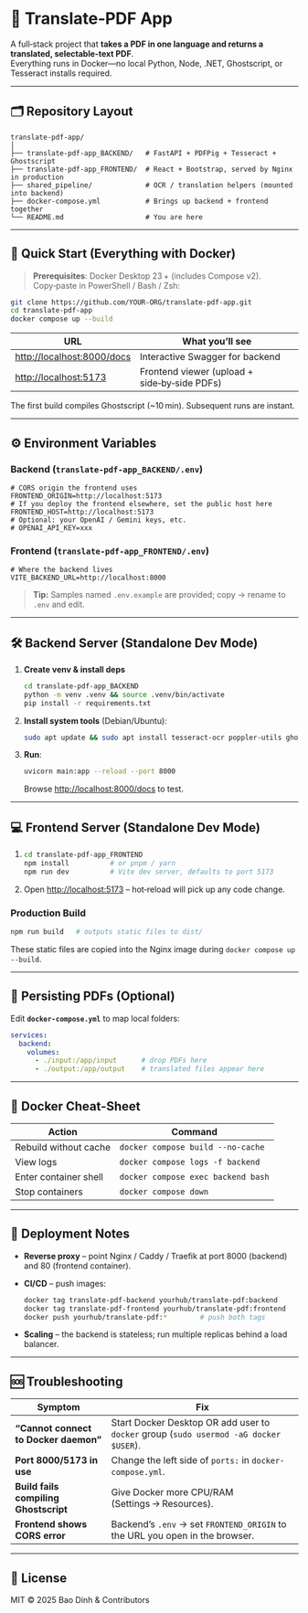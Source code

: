 # 📄 Translate‑PDF App

A full‑stack project that **takes a PDF in one language and returns a translated, selectable‑text PDF**.  
Everything runs in Docker—no local Python, Node, .NET, Ghostscript, or Tesseract installs required.

---

## 🗂️ Repository Layout

```
translate-pdf-app/
│
├── translate-pdf-app_BACKEND/   # FastAPI + PDFPig + Tesseract + Ghostscript
├── translate-pdf-app_FRONTEND/  # React + Bootstrap, served by Nginx in production
├── shared_pipeline/             # OCR / translation helpers (mounted into backend)
├── docker-compose.yml           # Brings up backend + frontend together
└── README.md                    # You are here
```

---

## 🚀 Quick Start (Everything with Docker)

> **Prerequisites**: Docker Desktop 23 + (includes Compose v2).  
> Copy‑paste in PowerShell / Bash / Zsh:

```bash
git clone https://github.com/YOUR‑ORG/translate-pdf-app.git
cd translate-pdf-app
docker compose up --build
```

| URL | What you’ll see |
|-----|-----------------|
| <http://localhost:8000/docs> | Interactive Swagger for backend |
| <http://localhost:5173>      | Frontend viewer (upload + side‑by‑side PDFs) |

The first build compiles Ghostscript (~10 min). Subsequent runs are instant.

---

## ⚙️ Environment Variables

### Backend (`translate-pdf-app_BACKEND/.env`)

```
# CORS origin the frontend uses
FRONTEND_ORIGIN=http://localhost:5173
# If you deploy the frontend elsewhere, set the public host here
FRONTEND_HOST=http://localhost:5173
# Optional: your OpenAI / Gemini keys, etc.
# OPENAI_API_KEY=xxx
```

### Frontend (`translate-pdf-app_FRONTEND/.env`)

```
# Where the backend lives
VITE_BACKEND_URL=http://localhost:8000
```

> **Tip:** Samples named `.env.example` are provided; copy → rename to `.env` and edit.

---

## 🛠️ Backend Server (Standalone Dev Mode)

1. **Create venv & install deps**

   ```bash
   cd translate-pdf-app_BACKEND
   python -m venv .venv && source .venv/bin/activate
   pip install -r requirements.txt
   ```

2. **Install system tools** (Debian/Ubuntu):

   ```bash
   sudo apt update && sudo apt install tesseract-ocr poppler-utils ghostscript
   ```

3. **Run**:

   ```bash
   uvicorn main:app --reload --port 8000
   ```

   Browse <http://localhost:8000/docs> to test.

---

## 💻 Frontend Server (Standalone Dev Mode)

1. ```bash
   cd translate-pdf-app_FRONTEND
   npm install          # or pnpm / yarn
   npm run dev          # Vite dev server, defaults to port 5173
   ```

2. Open <http://localhost:5173> – hot‑reload will pick up any code change.

### Production Build

```bash
npm run build   # outputs static files to dist/
```

These static files are copied into the Nginx image during `docker compose up --build`.

---

## 📂 Persisting PDFs (Optional)

Edit **`docker-compose.yml`** to map local folders:

```yaml
services:
  backend:
    volumes:
      - ./input:/app/input      # drop PDFs here
      - ./output:/app/output    # translated files appear here
```

---

## 🐳 Docker Cheat‑Sheet

| Action | Command |
|--------|---------|
| Rebuild without cache | `docker compose build --no-cache` |
| View logs | `docker compose logs -f backend` |
| Enter container shell | `docker compose exec backend bash` |
| Stop containers | `docker compose down` |

---

## 🧩 Deployment Notes

* **Reverse proxy** – point Nginx / Caddy / Traefik at port 8000 (backend) and 80 (frontend container).  
* **CI/CD** – push images:

  ```bash
  docker tag translate-pdf-backend yourhub/translate-pdf:backend
  docker tag translate-pdf-frontend yourhub/translate-pdf:frontend
  docker push yourhub/translate-pdf:*        # push both tags
  ```

* **Scaling** – the backend is stateless; run multiple replicas behind a load balancer.

---

## 🆘 Troubleshooting

| Symptom | Fix |
|---------|-----|
| **“Cannot connect to Docker daemon”** | Start Docker Desktop OR add user to `docker` group (`sudo usermod -aG docker $USER`). |
| **Port 8000/5173 in use** | Change the left side of `ports:` in `docker-compose.yml`. |
| **Build fails compiling Ghostscript** | Give Docker more CPU/RAM (Settings → Resources). |
| **Frontend shows CORS error** | Backend’s `.env` → set `FRONTEND_ORIGIN` to the URL you open in the browser. |

---

## 📜 License

MIT © 2025 Bao Dinh & Contributors
